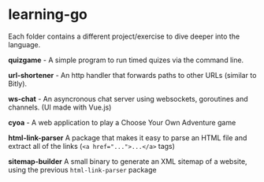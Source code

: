 # learning-go

Each folder contains a different project/exercise to dive deeper into the language.

**quizgame** - A simple program to run timed quizes via the command line.

**url-shortener** - An http handler that forwards paths to other URLs (similar to Bitly).

**ws-chat** - An asyncronous chat server using websockets, goroutines and channels. (UI made with Vue.js)

**cyoa** - A web application to play a Choose Your Own Adventure game

**html-link-parser** A package that makes it easy to parse an HTML file and extract all of the links (`<a href="...">...</a>` tags)

**sitemap-builder** A small binary to generate an XML sitemap of a website, using the previous `html-link-parser` package